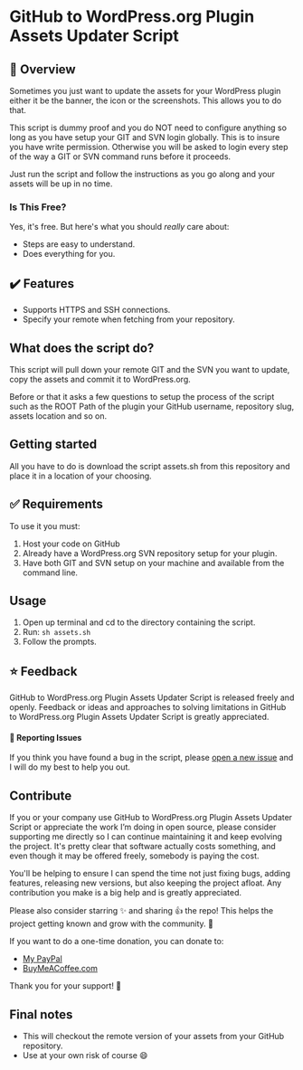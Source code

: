 # GitHub to WordPress.org Plugin Assets Updater Script

## 🔔 Overview

Sometimes you just want to update the assets for your WordPress plugin either it be the banner, the icon or the screenshots. This allows you to do that.

This script is dummy proof and you do NOT need to configure anything so long as you have setup your GIT and SVN login globally. This is to insure you have write permission. Otherwise you will be asked to login every step of the way a GIT or SVN command runs before it proceeds.

Just run the script and follow the instructions as you go along and your assets will be up in no time.


### Is This Free?

Yes, it's free. But here's what you should _really_ care about:
* Steps are easy to understand.
* Does everything for you.


## ✔️ Features

* Supports HTTPS and SSH connections.
* Specify your remote when fetching from your repository.


## What does the script do?
This script will pull down your remote GIT and the SVN you want to update, copy the assets and commit it to WordPress.org.

Before or that it asks a few questions to setup the process of the script such as the ROOT Path of the plugin your GitHub username, repository slug, assets location and so on.


## Getting started

All you have to do is download the script assets.sh from this repository and place it in a location of your choosing.


## ✅ Requirements

To use it you must:

1. Host your code on GitHub
2. Already have a WordPress.org SVN repository setup for your plugin.
3. Have both GIT and SVN setup on your machine and available from the command line.


## Usage

1. Open up terminal and cd to the directory containing the script.
2. Run: ```sh assets.sh```
3. Follow the prompts.


## ⭐ Feedback

GitHub to WordPress.org Plugin Assets Updater Script is released freely and openly. Feedback or ideas and approaches to solving limitations in GitHub to WordPress.org Plugin Assets Updater Script is greatly appreciated.


#### 📝 Reporting Issues

If you think you have found a bug in the script, please [open a new issue](https://github.com/seb86/github-to-wordpress-update-assets-script/issues/new) and I will do my best to help you out.


## Contribute

If you or your company use GitHub to WordPress.org Plugin Assets Updater Script or appreciate the work I’m doing in open source, please consider supporting me directly so I can continue maintaining it and keep evolving the project. It's pretty clear that software actually costs something, and even though it may be offered freely, somebody is paying the cost.

You'll be helping to ensure I can spend the time not just fixing bugs, adding features, releasing new versions, but also keeping the project afloat. Any contribution you make is a big help and is greatly appreciated.

Please also consider starring ✨ and sharing 👍 the repo! This helps the project getting known and grow with the community. 🙏

If you want to do a one-time donation, you can donate to:
- [My PayPal](https://www.paypal.me/codebreaker)
- [BuyMeACoffee.com](https://www.buymeacoffee.com/sebastien)

Thank you for your support! 🙌


## Final notes

- This will checkout the remote version of your assets from your GitHub repository.
- Use at your own risk of course 😄
